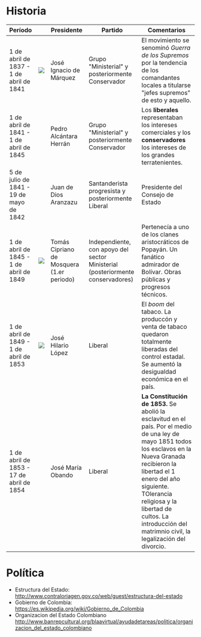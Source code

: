 # Historia

| Período | | Presidente | Partido | Comentarios |
|:---|---|---|---|---|
| 1 de abril de 1837 - 1 de abril de 1841 | ![](https://upload.wikimedia.org/wikipedia/commons/e/e7/Jos%C3%A9_Ignacio_de_M%C3%A1rquez_1.jpg) | José Ignacio de Márquez | Grupo "Ministerial" y posteriormente Conservador | El movimiento se senominó *Guerra de los Supremos* por la tendencia de los comandantes locales a titularse "jefes supremos" de esto y aquello. |
|  1 de abril de 1841 - 1 de abril de 1845 | | Pedro Alcántara Herrán | Grupo "Ministerial" y posteriormente Conservador | Los **liberales** representaban los intereses comerciales y los **conservadores** los intereses de los grandes terratenientes. |
| 5 de julio de 1841 - 19 de mayo de 1842	| | Juan de Dios Aranzazu	| Santanderista progresista y posteriormente Liberal |	Presidente del Consejo de Estado |
| 1 de abril de 1845 - 1 de abril de 1849	| ![](https://upload.wikimedia.org/wikipedia/commons/a/ac/Portrait_of_Tom%C3%A1s_Cipriano_de_Mosquera.jpg) |	Tomás Cipriano de Mosquera (1.er periodo)	| Independiente, con apoyo del sector Ministerial (posteriormente conservadores) | Pertenecía a uno de los clanes aristocráticos de Popayán. Un fanático admirador de Bolívar. Obras públicas y progresos técnicos. |
| 1 de abril de 1849 - 1 de abril de 1853	| ![](https://upload.wikimedia.org/wikipedia/commons/c/c8/General_Jos%C3%A9_Hilario_L%C3%B3pez.jpg)	| José Hilario López	| Liberal | El *boom* del tabaco. La produccón y venta de tabaco quedaron totalmente liberadas del control estadal. Se aumentó la desigualdad económica en el país. |
|1 de abril de 1853 - 17 de abril de 1854	| | José María Obando	| Liberal | **La Constitución de 1853.** Se abolió la esclavitud en el país. Por el medio de una ley de mayo 1851 todos los esclavos en la Nueva Granada recibieron la libertad el 1 enero del año siguiente. TOlerancia religiosa y la libertad de cultos. La introducción del matrimnio civil, la legalización del divorcio. |

# Política

* Estructura del Estado: http://www.contraloriagen.gov.co/web/guest/estructura-del-estado
* Gobierno de Colombia: https://es.wikipedia.org/wiki/Gobierno_de_Colombia
* Organizacion del Estado Colombiano http://www.banrepcultural.org/blaavirtual/ayudadetareas/politica/organizacion_del_estado_colombiano
